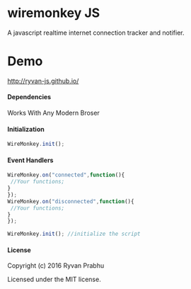 # wiremonkey JS
A javascript realtime internet connection tracker and notifier.

# Demo
http://ryvan-js.github.io/

#### Dependencies
Works With Any Modern Broser

#### Initialization

```javascript
WireMonkey.init();
```
 #### Event Handlers
 
 ```javascript
WireMonkey.on("connected",function(){
  //Your functions;
}
});
WireMonkey.on("disconnected",function(){
  //Your functions;
}
});

WireMonkey.init(); //initialize the script
 ```



#### License

Copyright (c) 2016 Ryvan Prabhu

Licensed under the MIT license.
